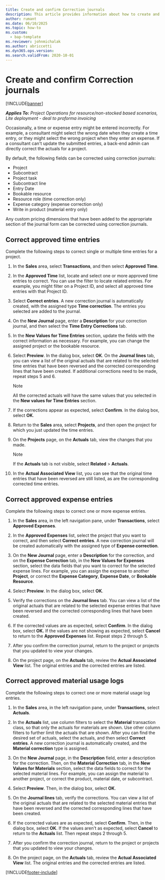 ```yaml
---
title: Create and confirm Correction journals
description: This article provides information about how to create and confirm a correction journal.
author: rumant
ms.date: 06/10/2025
ms.topic: how-to
ms.custom: 
  - bap-template
ms.reviewer: johnmichalak
ms.author: abriccetti
ms.dyn365.ops.version: 
ms.search.validFrom: 2020-10-01
---
```


# Create and confirm Correction journals

[!INCLUDE[banner](../includes/banner.md)]

_**Applies To:** Project Operations for resource/non-stocked based scenarios, Lite deployment - deal to proforma invoicing_

Occasionally, a time or expense entry might be entered incorrectly. For example, a consultant might select the wrong date when they create a time entry, or they might select the wrong project when they enter an expense. If a consultant can't update the submitted entries, a back-end admin can directly correct the actuals for a project.

By default, the following fields can be corrected using correction journals:
* Project
* Subcontract
* Project task
* Subcontract line
* Entry Date
* Bookable resource
* Resource role (time correction only)
* Expense category (expense correction only)
* Write in product (material entry only)

Any custom pricing dimensions that have been added to the appropriate section of the journal form can be corrected using correction journals.

## Correct approved time entries     

Complete the following steps to correct single or multiple time entries for a project.

1. In the **Sales** area, select **Transactions**, and then select **Approved Time**. 

2. In the **Approved Time** list, locate and select one or more approved time entries to correct. You can use the filter to locate related entries. For example, you might filter on a Project ID, and select all approved time entries with that Project ID.

3. Select **Correct entries**. A new correction journal is automatically created, with the assigned type **Time correction**. The entries you selected are added to the journal. 

4. On the **New Journal** page, enter a **Description** for your correction journal, and then select the **Time Entry Corrections** tab.  

5. In the **New Values for Time Entries** section, update the fields with the correct information as necessary. For example, you can change the assigned project or the bookable resource.

6. Select **Preview**. In the dialog box, select **OK**. On the **Journal lines** tab, you can view a list of the original actuals that are related to the selected time entries that have been reversed and the corrected corresponding lines that have been created. If additional corrections need to be made, repeat steps 5 and 6. 

    > [!NOTE]
    > All the corrected actuals will have the same values that you selected in the **New values for Time Entries** section.

7. If the corrections appear as expected, select **Confirm**. In the dialog box, select **OK**.

8. Return to the **Sales** area, select **Projects**, and then open the project for which you just updated the time entries. 

9. On the **Projects** page, on the **Actuals** tab, view the changes that you made. 

    > [!NOTE]
    > If the **Actuals** tab is not visible, select **Related** > **Actuals**.  

10. In the **Actual Associated View** list, you can see that the original time entries that have been reversed are still listed, as are the corresponding corrected time entries. 

 
## Correct approved expense entries

Complete the following steps to correct one or more expense entries. 

1. In the **Sales** area, in the left navigation pane, under **Transactions**, select **Approved Expenses**.

2. In the **Approved Expenses** list, select the project that you want to correct, and then select **Correct entries**. A new correction journal will be created automatically with the assigned type of **Expense correction**. 

3. On the **New Journal** page, enter a **Description** for the correction, and on the **Expense Correction** tab, in the **New Values for Expenses** section, select the data fields that you want to correct for the selected expense lines. For example, you can assign the expense to another **Project**, or correct the **Expense Category**, **Expense Date**, or **Bookable Resource**.

4. Select **Preview**. In the dialog box, select **OK**. 

5. Verify the corrections on the **Journal lines** tab. You can view a list of the original actuals that are related to the selected expense entries that have been reversed and the corrected corresponding lines that have been created.

6. If the corrected values are as expected, select **Confirm**. In the dialog box, select **OK.** If the values are not showing as expected, select **Cancel** to return to the **Approved Expenses** list. Repeat steps 2 through 5. 

7. After you confirm the correction journal, return to the project or projects that you updated to view your changes.

8. On the project page, on the **Actuals** tab, review the **Actual Associated View** list. The original entries and the corrected entries are listed.


## Correct approved material usage logs

Complete the following steps to correct one or more material usage log entries.

1. In the **Sales** area, in the left navigation pane, under **Transactions**, select **Actuals**.

2. In the **Actuals** list, use column filters to select the **Material** transaction class, so that only the actuals for materials are shown. Use other column filters to further limit the actuals that are shown. After you can find the desired set of actuals, select the actuals, and then select **Correct entries**. A new correction journal is automatically created, and the **Material correction** type is assigned.

3. On the **New Journal** page, in the **Description** field, enter a description for the correction. Then, on the **Material Correction** tab, in the **New Values for Materials** section, select the data fields to correct for the selected material lines. For example, you can assign the material to another project, or correct the product, material date, or subcontract.

4. Select **Preview**. Then, in the dialog box, select **OK**.

5. On the **Journal lines** tab, verify the corrections. You can view a list of the original actuals that are related to the selected material entries that have been reversed and the corrected corresponding lines that have been created.

6. If the corrected values are as expected, select **Confirm**. Then, in the dialog box, select **OK**. If the values aren't as expected, select **Cancel** to return to the **Actuals** list. Then repeat steps 2 through 5.

7. After you confirm the correction journal, return to the project or projects that you updated to view your changes.

8. On the project page, on the **Actuals** tab, review the **Actual Associated View** list. The original entries and the corrected entries are listed.


[!INCLUDE[footer-include](../includes/footer-banner.md)]
